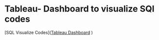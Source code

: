 # Tableau- Dashboard to visualize SQl codes

[SQL Visualize Codes](<a href="https://public.tableau.com/views/SQLProj_/Dashboard1?:language=en-US&publish=yes&:display_count=n&:origin=viz_share_link" target="_blank">Tableau Dashboard</a>
)
